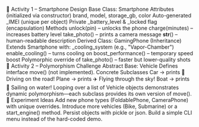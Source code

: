 📱 Activity 1 – Smartphone Design
Base Class: Smartphone
Attributes (initialized via constructor)
brand, model, storage_gb, color
Auto-generated _IMEI (unique per object)
Private _battery_level & _locked flag (encapsulation)
Methods
unlock(pin) – unlocks the phone
charge(minutes) – increases battery level
take_photo() – prints a camera message
__str__() – human-readable description
Derived Class: GamingPhone (Inheritance)
Extends Smartphone with:
_cooling_system (e.g., "Vapor-Chamber")
enable_cooling() – turns cooling on
boost_performance() – temporary speed boost
Polymorphic override of take_photo() – faster but lower-quality shots
🚗 Activity 2 – Polymorphism Challenge
Abstract Base: Vehicle
Defines interface move() (not implemented).
Concrete Subclasses
Car → prints 🚗 Driving on the road!
Plane → prints ✈️ Flying through the sky!
Boat → prints 🚤 Sailing on water!
Looping over a list of Vehicle objects demonstrates dynamic polymorphism—each subclass provides its own version of move().
🧪 Experiment Ideas
Add new phone types (FoldablePhone, CameraPhone) with unique overrides.
Introduce more vehicles (Bike, Submarine) or a start_engine() method.
Persist objects with pickle or json.
Build a simple CLI menu instead of the hard-coded demo.
